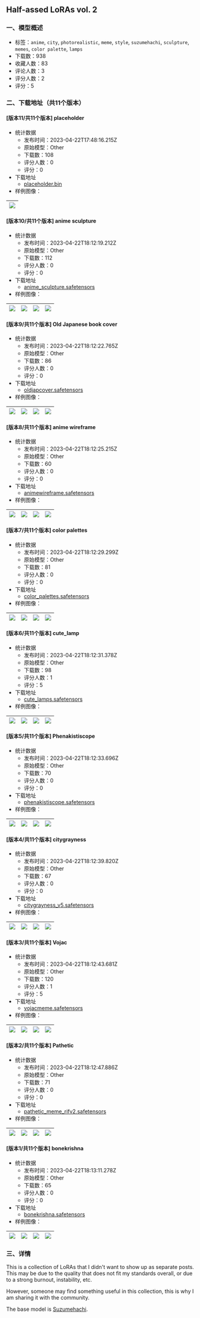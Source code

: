 ## Half-assed LoRAs vol. 2
### 一、模型概述

- 标签：`anime`, `city`, `photorealistic`, `meme`, `style`, `suzumehachi`, `sculpture`, `memes`, `color palette`, `lamps`
- 下载数：938
- 收藏人数：83
- 评论人数：3
- 评分人数：2
- 评分：5

### 二、下载地址（共11个版本）

#### [版本11/共11个版本] placeholder

- 统计数据
  - 发布时间：2023-04-22T17:48:16.215Z
  - 原始模型：Other
  - 下载数：108
  - 评分人数：0
  - 评分：0
- 下载地址
  - [placeholder.bin](https://civitai.com/api/download/models/52620)
- 样例图像：

| <img src="https://image.civitai.com/xG1nkqKTMzGDvpLrqFT7WA/ffa8f9b8-cf5a-490a-7830-37dfbce45100/width=450/567289.jpeg" /> |
| ---- |

#### [版本10/共11个版本] anime sculpture

- 统计数据
  - 发布时间：2023-04-22T18:12:19.212Z
  - 原始模型：Other
  - 下载数：112
  - 评分人数：0
  - 评分：0
- 下载地址
  - [anime_sculpture.safetensors](https://civitai.com/api/download/models/52610)
- 样例图像：

| <img src="https://image.civitai.com/xG1nkqKTMzGDvpLrqFT7WA/9782b916-feed-4e3f-4bd9-49925ba11200/width=450/567178.jpeg" /> | <img src="https://image.civitai.com/xG1nkqKTMzGDvpLrqFT7WA/ea04f9e8-2fdc-417b-84c9-ff0926474e00/width=450/567177.jpeg" /> | <img src="https://image.civitai.com/xG1nkqKTMzGDvpLrqFT7WA/cf6e3176-1ab9-4579-2059-5d0269664300/width=450/567179.jpeg" /> | <img src="https://image.civitai.com/xG1nkqKTMzGDvpLrqFT7WA/8da1e076-ec90-471e-1d64-d14660727a00/width=450/567174.jpeg" /> |
| ---- | ---- | ---- | ---- |

#### [版本9/共11个版本] Old Japanese book cover

- 统计数据
  - 发布时间：2023-04-22T18:12:22.765Z
  - 原始模型：Other
  - 下载数：86
  - 评分人数：0
  - 评分：0
- 下载地址
  - [oldjapcover.safetensors](https://civitai.com/api/download/models/52607)
- 样例图像：

| <img src="https://image.civitai.com/xG1nkqKTMzGDvpLrqFT7WA/136193f5-c254-4701-fdda-49d4c5c8ad00/width=450/567155.jpeg" /> | <img src="https://image.civitai.com/xG1nkqKTMzGDvpLrqFT7WA/6fcefaac-5e06-45e5-f23b-af9dc17e4900/width=450/567140.jpeg" /> | <img src="https://image.civitai.com/xG1nkqKTMzGDvpLrqFT7WA/25df53b6-5106-4c79-ef7c-43f36e999200/width=450/567141.jpeg" /> | <img src="https://image.civitai.com/xG1nkqKTMzGDvpLrqFT7WA/64aa63be-65ff-41ff-05e4-d3f04fd94700/width=450/567142.jpeg" /> |
| ---- | ---- | ---- | ---- |

#### [版本8/共11个版本] anime wireframe

- 统计数据
  - 发布时间：2023-04-22T18:12:25.215Z
  - 原始模型：Other
  - 下载数：60
  - 评分人数：0
  - 评分：0
- 下载地址
  - [animewireframe.safetensors](https://civitai.com/api/download/models/52603)
- 样例图像：

| <img src="https://image.civitai.com/xG1nkqKTMzGDvpLrqFT7WA/1b3a019e-3e3b-4936-1af4-20dd17fd5900/width=450/567122.jpeg" /> | <img src="https://image.civitai.com/xG1nkqKTMzGDvpLrqFT7WA/f02e8c8e-10e0-4dfc-2c27-533710a44f00/width=450/567127.jpeg" /> | <img src="https://image.civitai.com/xG1nkqKTMzGDvpLrqFT7WA/4d4ff97b-f4e5-456e-5da7-806e96e3fe00/width=450/567126.jpeg" /> | <img src="https://image.civitai.com/xG1nkqKTMzGDvpLrqFT7WA/2f242675-b5e9-41b6-e159-d5f846914300/width=450/567120.jpeg" /> |
| ---- | ---- | ---- | ---- |

#### [版本7/共11个版本] color palettes

- 统计数据
  - 发布时间：2023-04-22T18:12:29.299Z
  - 原始模型：Other
  - 下载数：81
  - 评分人数：0
  - 评分：0
- 下载地址
  - [color_palettes.safetensors](https://civitai.com/api/download/models/52600)
- 样例图像：

| <img src="https://image.civitai.com/xG1nkqKTMzGDvpLrqFT7WA/a5fab3dc-f2b8-45c4-f574-ae26dc9a0c00/width=450/567079.jpeg" /> | <img src="https://image.civitai.com/xG1nkqKTMzGDvpLrqFT7WA/74c6cfb5-0fc8-4fd8-3c11-e46980debd00/width=450/567086.jpeg" /> | <img src="https://image.civitai.com/xG1nkqKTMzGDvpLrqFT7WA/60a863af-ecd3-4145-dd56-26ddbf253700/width=450/567080.jpeg" /> | <img src="https://image.civitai.com/xG1nkqKTMzGDvpLrqFT7WA/16ca2f35-0d63-45f3-3af5-0ab9e7f5fd00/width=450/567081.jpeg" /> |
| ---- | ---- | ---- | ---- |

#### [版本6/共11个版本] cute_lamp

- 统计数据
  - 发布时间：2023-04-22T18:12:31.378Z
  - 原始模型：Other
  - 下载数：98
  - 评分人数：1
  - 评分：5
- 下载地址
  - [cute_lamps.safetensors](https://civitai.com/api/download/models/52589)
- 样例图像：

| <img src="https://image.civitai.com/xG1nkqKTMzGDvpLrqFT7WA/1cebb5ec-092e-4a27-6d37-831468efd000/width=450/566948.jpeg" /> | <img src="https://image.civitai.com/xG1nkqKTMzGDvpLrqFT7WA/8d4cab68-50e1-4627-1b86-40ee5e1b3500/width=450/566963.jpeg" /> | <img src="https://image.civitai.com/xG1nkqKTMzGDvpLrqFT7WA/a3d8d4d9-d110-4d1a-1425-2b309e4fd300/width=450/566962.jpeg" /> | <img src="https://image.civitai.com/xG1nkqKTMzGDvpLrqFT7WA/26e2a80c-13a0-4a5b-6d20-51cf7c036d00/width=450/566956.jpeg" /> |
| ---- | ---- | ---- | ---- |

#### [版本5/共11个版本] Phenakistiscope

- 统计数据
  - 发布时间：2023-04-22T18:12:33.696Z
  - 原始模型：Other
  - 下载数：70
  - 评分人数：0
  - 评分：0
- 下载地址
  - [phenakistiscope.safetensors](https://civitai.com/api/download/models/52595)
- 样例图像：

| <img src="https://image.civitai.com/xG1nkqKTMzGDvpLrqFT7WA/e62f7a18-0a45-4e13-7cfb-8dd3b044c000/width=450/567030.jpeg" /> | <img src="https://image.civitai.com/xG1nkqKTMzGDvpLrqFT7WA/af1b1660-9aa3-422b-5997-9623d6a4e400/width=450/567016.jpeg" /> | <img src="https://image.civitai.com/xG1nkqKTMzGDvpLrqFT7WA/622e145c-2acf-432d-6e35-afb52252e400/width=450/567029.jpeg" /> | <img src="https://image.civitai.com/xG1nkqKTMzGDvpLrqFT7WA/c837c550-047b-4acc-93d0-042907b91e00/width=450/567022.jpeg" /> |
| ---- | ---- | ---- | ---- |

#### [版本4/共11个版本] citygrayness

- 统计数据
  - 发布时间：2023-04-22T18:12:39.820Z
  - 原始模型：Other
  - 下载数：67
  - 评分人数：0
  - 评分：0
- 下载地址
  - [citygrayness_v5.safetensors](https://civitai.com/api/download/models/52586)
- 样例图像：

| <img src="https://image.civitai.com/xG1nkqKTMzGDvpLrqFT7WA/5b90f0b9-fd0e-4185-ed9f-4d287084e700/width=450/566922.jpeg" /> | <img src="https://image.civitai.com/xG1nkqKTMzGDvpLrqFT7WA/f435f0bf-bdb8-4485-6bb4-4d48da804a00/width=450/566914.jpeg" /> | <img src="https://image.civitai.com/xG1nkqKTMzGDvpLrqFT7WA/5747fbdb-fd25-426a-a05e-c1a098a6b000/width=450/566917.jpeg" /> | <img src="https://image.civitai.com/xG1nkqKTMzGDvpLrqFT7WA/fe994644-15b6-4280-6712-e944171e9c00/width=450/566916.jpeg" /> |
| ---- | ---- | ---- | ---- |

#### [版本3/共11个版本] Vojac

- 统计数据
  - 发布时间：2023-04-22T18:12:43.681Z
  - 原始模型：Other
  - 下载数：120
  - 评分人数：1
  - 评分：5
- 下载地址
  - [vojacmeme.safetensors](https://civitai.com/api/download/models/37003)
- 样例图像：

| <img src="https://image.civitai.com/xG1nkqKTMzGDvpLrqFT7WA/d7e28a4c-ce4f-4a11-512d-4dd1fed75400/width=450/426293.jpeg" /> | <img src="https://image.civitai.com/xG1nkqKTMzGDvpLrqFT7WA/444ad9ad-e6f5-482e-f989-0a0d5d410600/width=450/426299.jpeg" /> | <img src="https://image.civitai.com/xG1nkqKTMzGDvpLrqFT7WA/30eff897-27ae-47b3-221c-3e8fa8bc1a00/width=450/426301.jpeg" /> | <img src="https://image.civitai.com/xG1nkqKTMzGDvpLrqFT7WA/553fec2a-ff68-457c-a5f9-f86f00d32300/width=450/426294.jpeg" /> |
| ---- | ---- | ---- | ---- |

#### [版本2/共11个版本] Pathetic

- 统计数据
  - 发布时间：2023-04-22T18:12:47.886Z
  - 原始模型：Other
  - 下载数：71
  - 评分人数：0
  - 评分：0
- 下载地址
  - [pathetic_meme_rifv2.safetensors](https://civitai.com/api/download/models/36964)
- 样例图像：

| <img src="https://image.civitai.com/xG1nkqKTMzGDvpLrqFT7WA/e2549fb5-c4bb-45c2-de65-ebc82cd5be00/width=450/426219.jpeg" /> | <img src="https://image.civitai.com/xG1nkqKTMzGDvpLrqFT7WA/074d492b-e303-4a79-8255-3e7f2022fd00/width=450/426216.jpeg" /> | <img src="https://image.civitai.com/xG1nkqKTMzGDvpLrqFT7WA/b0fe3bf3-05a8-49b1-eca6-5eb54da89100/width=450/426214.jpeg" /> | <img src="https://image.civitai.com/xG1nkqKTMzGDvpLrqFT7WA/4c7bf926-428a-4f6b-5b58-8098836f1e00/width=450/426217.jpeg" /> |
| ---- | ---- | ---- | ---- |

#### [版本1/共11个版本] bonekrishna

- 统计数据
  - 发布时间：2023-04-22T18:13:11.278Z
  - 原始模型：Other
  - 下载数：65
  - 评分人数：0
  - 评分：0
- 下载地址
  - [bonekrishna.safetensors](https://civitai.com/api/download/models/52582)
- 样例图像：

| <img src="https://image.civitai.com/xG1nkqKTMzGDvpLrqFT7WA/28993497-27f2-4382-6e7c-aabe97685700/width=450/566847.jpeg" /> | <img src="https://image.civitai.com/xG1nkqKTMzGDvpLrqFT7WA/1bcfc344-193f-43ac-5017-0c97271d2200/width=450/566848.jpeg" /> | <img src="https://image.civitai.com/xG1nkqKTMzGDvpLrqFT7WA/4f7c5393-f00b-4a8b-f10a-2be99c476500/width=450/566845.jpeg" /> | <img src="https://image.civitai.com/xG1nkqKTMzGDvpLrqFT7WA/3d2ae500-e8b1-42ea-2c95-7ed929630600/width=450/566849.jpeg" /> |
| ---- | ---- | ---- | ---- |


### 三、详情
<p>This is a collection of LoRAs that I didn't want to show up as separate posts. This may be due to the quality that does not fit my standards overall, or due to a strong burnout, instability, etc.</p><p></p><p>However, someone may find something useful in this collection, this is why I am sharing it with the community.</p><p></p><p>The base model is <a target="_blank" rel="ugc" href="https://civitai.com/models/5043/suzumehachi">Suzumehachi</a>.</p>